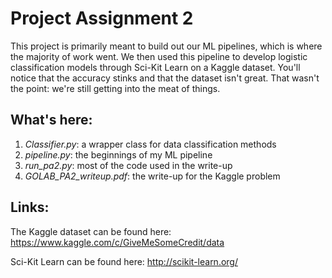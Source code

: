 # Project Assignment 2
This project is primarily meant to build out our ML pipelines, which is where the majority of work went. 
We then used this pipeline to develop logistic classification models through Sci-Kit Learn on a Kaggle 
dataset. You'll notice that the accuracy stinks and that the dataset isn't great. That wasn't the point: 
we're still getting into the meat of things. 

## What's here: 
1. _Classifier.py_: a wrapper class for data classification methods
2. _pipeline.py_: the beginnings of my ML pipeline
3. _run_pa2.py_: most of the code used in the write-up
4. _GOLAB_PA2_writeup.pdf_: the write-up for the Kaggle problem

## Links:
The Kaggle dataset can be found here: https://www.kaggle.com/c/GiveMeSomeCredit/data

Sci-Kit Learn can be found here: http://scikit-learn.org/
